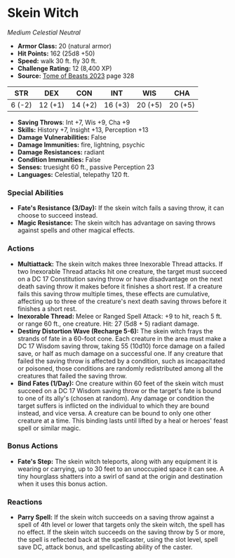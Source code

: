 # Skein Witch

*Medium* *Celestial* *Neutral*

- **Armor Class:** 20 (natural armor)
- **Hit Points:** 162 (25d8 +50)
- **Speed:** walk 30 ft. fly 30 ft.
- **Challenge Rating:** 12 (8,400 XP)
- **Source:** [Tome of Beasts 2023](https://koboldpress.com/kpstore/product/tome-of-beasts-1-2023-edition/) page 328

| STR | DEX | CON | INT | WIS | CHA |
| --- | --- | --- | --- | --- | --- |
| 6 (-2) | 12 (+1) | 14 (+2) | 16 (+3) | 20 (+5) | 20 (+5) |

- **Saving Throws**: Int +7, Wis +9, Cha +9
- **Skills:** History +7, Insight +13, Perception +13
- **Damage Vulnerabilities:** False
- **Damage Immunities:** fire, lightning, psychic
- **Damage Resistances:** radiant
- **Condition Immunities:** False
- **Senses:** truesight 60 ft., passive Perception 23
- **Languages:** Celestial, telepathy 120 ft.

### Special Abilities

- **Fate's Resistance (3/Day):** If the skein witch fails a saving throw, it can choose to succeed instead.
- **Magic Resistance:** The skein witch has advantage on saving throws against spells and other magical effects.

### Actions

- **Multiattack:** The skein witch makes three Inexorable Thread attacks. If two Inexorable Thread attacks hit one creature, the target must succeed on a DC 17 Constitution saving throw or have disadvantage on the next death saving throw it makes before it finishes a short rest. If a creature fails this saving throw multiple times, these effects are cumulative, affecting up to three of the creature's next death saving throws before it finishes a short rest.
- **Inexorable Thread:** Melee or Ranged Spell Attack: +9 to hit, reach 5 ft. or range 60 ft., one creature. Hit: 27 (5d8 + 5) radiant damage.
- **Destiny Distortion Wave (Recharge 5-6):** The skein witch frays the strands of fate in a 60-foot cone. Each creature in the area must make a DC 17 Wisdom saving throw, taking 55 (10d10) force damage on a failed save, or half as much damage on a successful one. If any creature that failed the saving throw is affected by a condition, such as incapacitated or poisoned, those conditions are randomly redistributed among all the creatures that failed the saving throw.
- **Bind Fates (1/Day):** One creature within 60 feet of the skein witch must succeed on a DC 17 Wisdom saving throw or the target's fate is bound to one of its ally's (chosen at random). Any damage or condition the target suffers is inflicted on the individual to which they are bound instead, and vice versa. A creature can be bound to only one other creature at a time. This binding lasts until lifted by a heal or heroes' feast spell or similar magic.

### Bonus Actions

- **Fate's Step:** The skein witch teleports, along with any equipment it is wearing or carrying, up to 30 feet to an unoccupied space it can see. A tiny hourglass shatters into a swirl of sand at the origin and destination when it uses this bonus action.

### Reactions

- **Parry Spell:** If the skein witch succeeds on a saving throw against a spell of 4th level or lower that targets only the skein witch, the spell has no effect. If the skein witch succeeds on the saving throw by 5 or more, the spell is reflected back at the spellcaster, using the slot level, spell save DC, attack bonus, and spellcasting ability of the caster.
